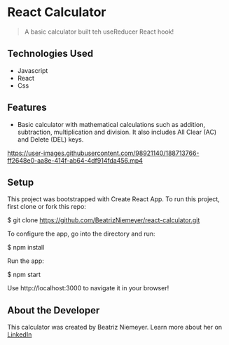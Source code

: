 # React Calculator
> A basic calculator built teh useReducer React hook!


## Technologies Used
- Javascript
- React
- Css



## Features
- Basic calculator with mathematical calculations such as addition, subtraction, multiplication and division. It also includes All Clear (AC) and Delete (DEL) keys.

https://user-images.githubusercontent.com/98921140/188713766-ff2648e0-aa8e-414f-ab64-4df914fda456.mp4


## Setup
This project was bootstrapped with Create React App. To run this project, first clone or fork this repo:<br>

$ git clone https://github.com/BeatrizNiemeyer/react-calculator.git <br>

To configure the app, go into the directory and run: <br>

$ npm install<br>

Run the app:<br>

$ npm start<br>

Use http://localhost:3000 to navigate it in your browser!<br>


## About the Developer
This calculator was created by Beatriz Niemeyer. Learn more about her on [LinkedIn](https://www.linkedin.com/in/beatriz-niemeyer/)


